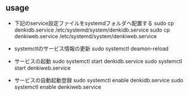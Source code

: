 ## usage

- 下記のservice設定ファイルをsystemdフォルダへ配置する
   sudo cp denkidb.service /etc/systemd/system/denkidb.service
   sudo cp denkiweb.service /etc/systemd/system/denkiweb.service

- systemctlのサービス情報の更新
   sudo systemctl deamon-reload

- サービスの起動
   sudo systemctl start denkidb.service
   sudo systemctl start denkiweb.service

- サービスの自動起動登録
   sudo systemctl enable denkidb.service
   sudo systemctl enable denkiweb.service


